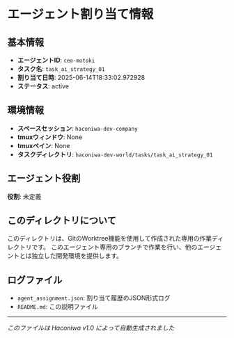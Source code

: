 # エージェント割り当て情報

## 基本情報
- **エージェントID**: `ceo-motoki`
- **タスク名**: `task_ai_strategy_01`
- **割り当て日時**: 2025-06-14T18:33:02.972928
- **ステータス**: active

## 環境情報
- **スペースセッション**: `haconiwa-dev-company`
- **tmuxウィンドウ**: None
- **tmuxペイン**: None
- **タスクディレクトリ**: `haconiwa-dev-world/tasks/task_ai_strategy_01`

## エージェント役割
**役割**: 未定義

## このディレクトリについて
このディレクトリは、GitのWorktree機能を使用して作成された専用の作業ディレクトリです。
このエージェント専用のブランチで作業を行い、他のエージェントとは独立した開発環境を提供します。

## ログファイル
- `agent_assignment.json`: 割り当て履歴のJSON形式ログ
- `README.md`: この説明ファイル

---
*このファイルは Haconiwa v1.0 によって自動生成されました*
